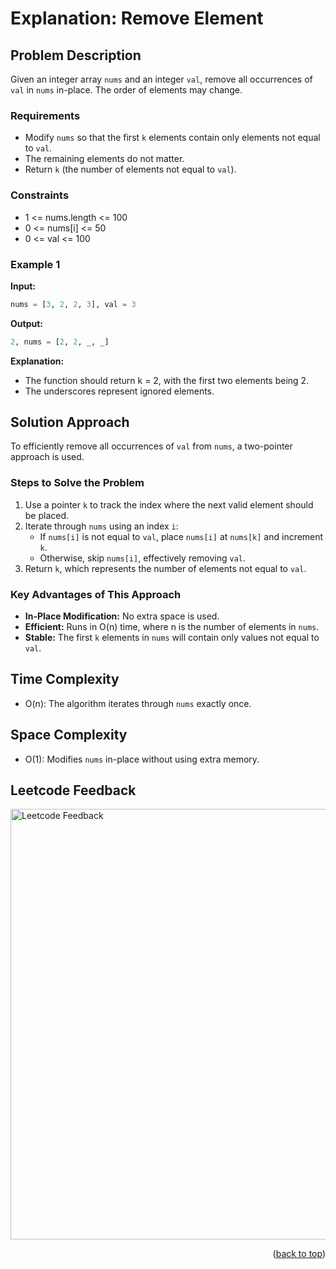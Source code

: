 <a name="readme-top"></a>

# Explanation: Remove Element

## Problem Description

Given an integer array `nums` and an integer `val`, remove all occurrences of `val` in `nums` in-place. The order of elements may change.

### Requirements
- Modify `nums` so that the first `k` elements contain only elements not equal to `val`.
- The remaining elements do not matter.
- Return `k` (the number of elements not equal to `val`).

### Constraints
- 1 <= nums.length <= 100
- 0 <= nums[i] <= 50
- 0 <= val <= 100

### Example 1
**Input:**
```python
nums = [3, 2, 2, 3], val = 3
```

**Output:**
```python
2, nums = [2, 2, _, _]
```

**Explanation:**
- The function should return k = 2, with the first two elements being 2.
- The underscores represent ignored elements.

## Solution Approach

To efficiently remove all occurrences of `val` from `nums`, a two-pointer approach is used.

### Steps to Solve the Problem
1. Use a pointer `k` to track the index where the next valid element should be placed.
2. Iterate through `nums` using an index `i`:
   - If `nums[i]` is not equal to `val`, place `nums[i]` at `nums[k]` and increment `k`.
   - Otherwise, skip `nums[i]`, effectively removing `val`.
3. Return `k`, which represents the number of elements not equal to `val`.

### Key Advantages of This Approach
- **In-Place Modification:** No extra space is used.
- **Efficient:** Runs in O(n) time, where n is the number of elements in `nums`.
- **Stable:** The first `k` elements in `nums` will contain only values not equal to `val`.

## Time Complexity
- O(n): The algorithm iterates through `nums` exactly once.

## Space Complexity
- O(1): Modifies `nums` in-place without using extra memory.

## Leetcode Feedback
<img width="689" alt="Leetcode Feedback" src="https://github.com/user-attachments/assets/d414055c-fbe5-475e-905e-7d5e237c48c8" />

<p align="right">(<a href="#readme-top">back to top</a>)</p>
